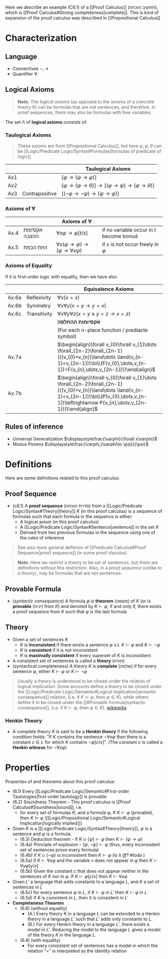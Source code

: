 Here we describe an example (C6.1) of a [[Proof Calculus]] (תחשיב הוכחה), which is [[Proof Calculus#Strong completeness|complete]].  This is kind of expansion of the proof calculus was described in [[Propositional Calculus]]

# Characterization

## Language

- Connectives $\lnot,\to$
- Quantifier $\forall$

## Logical Axioms 

> **Note:** The *logical axioms* (as opposed to the axioms of a concrete theory $K$) can be formulas that are not sentences, and therefore, in proof sequences, there may also be formulas with free variables.

The set $\Lambda$ of **logical axioms** consists of:
### Taulogical Axioms

> These axioms are from [[Propositional Calculus]], but here $\varphi,\psi,\theta$ can be [[Logic/Predicate Logic/Syntax#Formulas|formulas of predicate of logic]]

|     |                | Taulogical Axioms                                                          |
| --- | -------------- | -------------------------------------------------------------------------- |
| Ax1 |                | $[\varphi\to(\psi\to \varphi)]$                                            |
| Ax2 |                | $[\varphi\to(\psi\to \theta)]\to[(\varphi\to \psi)\to(\varphi\to \theta)]$ |
| Ax3 | Contrapositive | $[(\lnot\varphi\to\lnot\psi)\to(\psi\to\varphi)]$                          |
### Axioms of ∀

|      |               | **Axioms of $\forall$**                                   |                                          |
| ---- | ------------- | --------------------------------------------------------- | ---------------------------------------- |
| Ax.4 | אקסיומת ההצבה | $\forall x \varphi\to \varphi[t/x]$                       | if no variable occur in $t$ become bonud |
| Ax.5 | הזזת הכמת     | $\forall x(\varphi\to \psi)\to(\varphi\to \forall x\psi)$ | if $x$ is not occur freely in $\varphi$  |
### Axioms of Equality

If it is first-order logic with equality, then we have also

|       |              | Equivalence Axioms                                                                                                                                                                                            |
| ----- | ------------ | ------------------------------------------------------------------------------------------------------------------------------------------------------------------------------------------------------------- |
| Ax.6a | Reflexivity  | $\forall x (x = x)$                                                                                                                                                                                           |
| Ax.6b | Symmetry     | $\forall x\forall y (x = y \rightarrow y = x)$                                                                                                                                                                |
| Ax.6c | Transitivity | $\forall x \forall y \forall z (x = y \land y = z \rightarrow x = z)$                                                                                                                                         |
|       |              | **אקסיומות ההחלפה**                                                                                                                                                                                           |
|       |              | (For each n-place function / prediacte symbol)                                                                                                                                                                |
| Ax.7a |              | $\begin{align}\forall v_{0}\forall v_{1}\dots \forall_{2n-2}\forall_{2n-1}(((v_{0}=v_{n})\land\dots \land(v_{n-1}=v_{2n-1}))\to\\(F(v_{0},\dots,v_{n-1})=F(v_{n},\dots,v_{2n-1})))\end{align}$                |
| Ax.7b |              | $\begin{align}\forall v_{0}\forall v_{1}\dots \forall_{2n-2}\forall_{2n-1}(((v_{0}=v_{n})\land\dots \land(v_{n-1}=v_{2n-1}))\to\\(P(v_{0},\dots,v_{n-1})\leftrightarrow P(v_{n},\dots,v_{2n-1})))\end{align}$ |

## Rules of inference

- Universal Generalization $\displaystyle\frac{\varphi}{\forall x\varphi}$
- Modus Ponens $\displaystyle\frac{\varphi,(\varphi\to \psi)}{\psi}$


# Definitions 

Here are some definitions related to this proof calculus:
## Proof Sequence 

- (c6.1) A **proof sequence** (סדרת הוכחה) from a [[Logic/Predicate Logic/Syntax#Theory|theory]] $K$ (in this proof calculus) is a sequence of formulas such that each formula in the sequence is either:
	- A logical axiom (in this proof calculus)
	- A [[Logic/Predicate Logic/Syntax#Sentence|sentence]] in the set $K$
	- Derived from two previous formulas in the sequence using one of the rules of inference

> See also more general defitnion of [[Predicate Calculus#Proof Sequence|proof sequence]] (in some proof claculus)

> **Note**: Here we restrict a theory to be set of *sentences*. but there are definitions without this restriction. Also, in a *proof sequence* (unlike to a *theory*), may be formulas that are *not* sentences.

## Provable Formula

- (*syntactic consequence*) A formula $\varphi$ is **theorem** (משפט) of $K$ (or is **provable** (יכיח) from $K$) and denoted by $K \vdash \varphi$, if and only if, there exists a proof sequence from $K$ such that $\varphi$ is the last formula

## Theory

- Given a set of sentences $K$ 
	- $K$ is **inconsistent** if there exists a sentence $\varphi$ s.t. $K ⊢ \varphi$ and $K ⊢ ¬\varphi$ 
	- $K$ is **consistent** if it is not inconsistent
	- $K$ is **maximally consistent** if every superset of $K$ is inconsistent
- A consistent set of sentences is called a **theory** (תורה)
- (syntactical completeness) A theory $K$ is **complete** (שלמה) if for every sentence $φ$, either $K \vdash\varphi$ or $K \vdash\lnot\varphi$

> Usually a theory is understood to be closed under the relation of logical implication. Some accounts define a theory to be closed under the [[Logic/Predicate Logic/Semantic#Logical Implication|semantic consequence]] relation, (i.e. if $K \models \varphi$, then $\varphi \in K$), while others define it to be closed under the [[#Provable Formula|syntactic consequence]], (i.e. if $K \vdash \varphi$, then $\varphi \in K$). [wikipedia](https://en.wikipedia.org/wiki/Theorem#Theorems_in_logic)

### Henkin Theory

- A complete theory $K$ is said to be a **Henkin theory** if the following condition holds: "If $K$ contains the sentence $\lnot \forall x \varphi$ then there is a constant $c \in L$ for which $K$ contains $\lnot \varphi [c / x]$". (The constant $c$ is called a **Henkin witness** for $\lnot \forall x \varphi$)

# Properties

Properties of and theorems about this proof calculus:

- (6.1) Every [[Logic/Predicate Logic/Semantic#First-order Tautologies|first-order tautology]] is provable
- (6.2) Soundness Theorem - This proof calculus is [[Proof Calculus#Soundness|sound]], i.e. 
	- for every set of formulas $K$, and a formula $\varphi$, If $K\vdash \varphi$ (provable), then $K \models\varphi$ ([[Logic/Propositional Logic/Semantic#Logical Implication|logically implied]])
- Given $K$ is a [[Logic/Predicate Logic/Syntax#Theory|theory]], $\psi$ is a sentence and $\varphi$ is a formula. 
	- (6.3) Deduction theorem - If $K\cup \{ \psi \}\vdash \varphi$ then $K \vdash ( \psi \to \varphi)$
	- (6.4a) Principle of explosion - $\{ \psi,\lnot \psi \}\vdash \varphi$ (thus, every inconsistent set of sentences prove every formula)
	- (6.4b) if $K\cup \{ \lnot \varphi \}$ is inconsistent then $K \vdash \varphi$ (is it _iff_? #todo )
	- (6.5a) if $K\vdash \forall x\varphi$ and the variable $v$ does not appear in $\varphi$ then $K \vdash \forall y \varphi[y/x]$
	- (6.5b) Given the constant $c$ that does not appear neither in the sentences of $K$ nor in $\varphi$. If $K \vdash \varphi[c / x]$ then $K \vdash \forall x \varphi$
- Given $L'$ a language that adds constants to a language $L$, and $K$ a set of sentences in $L$
	- (6.5c) for every sentence $\varphi$ in $L$, if $K \vdash \varphi$ in $L'$ then $K \vdash \varphi$ in $L$
	- (6.5d) if $K$ is consistent in $L$, then it is consistent in $L'$
- **Completeness Theorem**
	- (6.6) (without equality) 
		- (A.) Every theory $K$ in a language $L$ can be extended to a Henkin theory in a language $L'$ such that $L'$ adds only constants to $L$.
		- (B.) For every Henkin theory in a language $L'$, there exists a model in $L'$. Reducing the model to the language $L$ gives a model of the theory $K$ in the language $L$. 
	- (6.8) (with equality)
		- For every consistent set of sentences has a model in which the relation "$=$" is interpreted as the identity relation